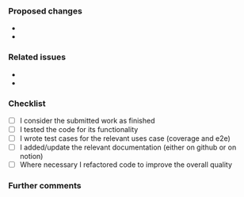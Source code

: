 <!--
Thank you very much for your pull request to the OpenCTI project! We as a community
driven project depend on support and contributions like this!

Thus already a BIG THANK YOU upfront to you for choosing to help with your PR.
-->

### Proposed changes

*
*

### Related issues
<!-- Please attach your PR to related issues in the Development widget on the right -->
*
*

### Checklist

<!--
Please submit the source code in a way, where you could honestly say `This code is finished`.
If you feel that there are possibilities for improving the code quality, please do so.
By doing this, you are actively helping us to improve the quality of the entire OpenCTI project.
-->

- [ ] I consider the submitted work as finished
- [ ] I tested the code for its functionality
- [ ] I wrote test cases for the relevant uses case (coverage and e2e)
- [ ] I added/update the relevant documentation (either on github or on notion)
- [ ] Where necessary I refactored code to improve the overall quality

<!-- _NOTE: Test coverage are, by default, mandatory. It will help us to improve stability of the platform. If you consider test are not relevant for this PR, reach out and explain why_ -->
<!-- For completed items, change [ ] to [x]. -->

### Further comments

<!--
If this is a relatively large or complex change, kick off the discussion by explaining why you chose the solution you did and what alternatives you considered, etc...
-->
